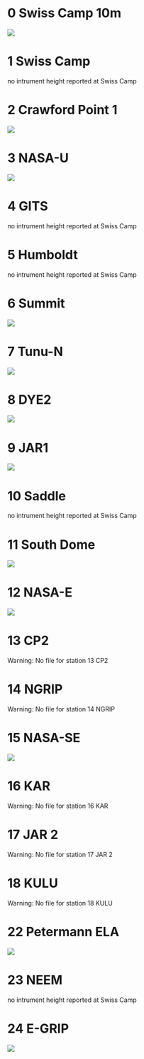 # 0 Swiss Camp 10m
![](../figures/L1_overview/instrument_height_assessment/Swiss%20Camp%2010m_height_comparison.png)
# 1 Swiss Camp
no intrument height reported at Swiss Camp
# 2 Crawford Point 1
![](../figures/L1_overview/instrument_height_assessment/Crawford%20Point%201_height_comparison.png)
# 3 NASA-U
![](../figures/L1_overview/instrument_height_assessment/NASA-U_height_comparison.png)
# 4 GITS
no intrument height reported at Swiss Camp
# 5 Humboldt
no intrument height reported at Swiss Camp
# 6 Summit
![](../figures/L1_overview/instrument_height_assessment/Summit_height_comparison.png)
# 7 Tunu-N
![](../figures/L1_overview/instrument_height_assessment/Tunu-N_height_comparison.png)
# 8 DYE2
![](../figures/L1_overview/instrument_height_assessment/DYE2_height_comparison.png)
# 9 JAR1
![](../figures/L1_overview/instrument_height_assessment/JAR1_height_comparison.png)
# 10 Saddle
no intrument height reported at Swiss Camp
# 11 South Dome
![](../figures/L1_overview/instrument_height_assessment/South%20Dome_height_comparison.png)
# 12 NASA-E
![](../figures/L1_overview/instrument_height_assessment/NASA-E_height_comparison.png)
# 13 CP2
Warning: No file for station 13 CP2
# 14 NGRIP
Warning: No file for station 14 NGRIP
# 15 NASA-SE
![](../figures/L1_overview/instrument_height_assessment/NASA-SE_height_comparison.png)
# 16 KAR
Warning: No file for station 16 KAR
# 17 JAR 2
Warning: No file for station 17 JAR 2
# 18 KULU
Warning: No file for station 18 KULU
# 22 Petermann ELA
![](../figures/L1_overview/instrument_height_assessment/Petermann%20ELA_height_comparison.png)
# 23 NEEM
no intrument height reported at Swiss Camp
# 24 E-GRIP
![](../figures/L1_overview/instrument_height_assessment/E-GRIP_height_comparison.png)